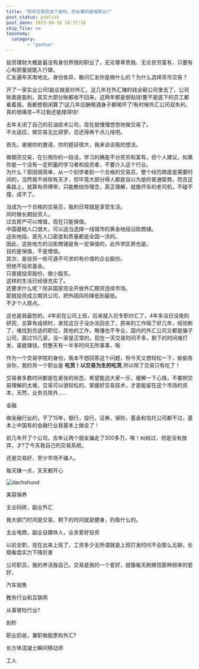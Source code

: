 ```yaml
---
title: "除开交易员这个身份，你从事的是啥职业?"
post_status: publish
post_date: 2023-08-16 18:37:18
skip_file: no
taxonomy:
  category:
        - "ganhuo"
---
```


投资理财大概是最没有身份界限的职业了，无论尊卑贵贱、无论贫穷富有，只要有心有胆量就能入行做。  
汇友遍布天南地北，身份各异，敢问汇友你是做什么的？为什么选择货币交易？

开了一家实业公司!副业就是炒外汇，这几年在外汇赚的钱全砸公司里去了，公司账面是盈利，其实大部分账都收不回来，这两年都是倒贴钱!要不是底下的员工都看着我，我都想倒闭算了!这几年应酬喝酒身子都喝坏了!有时候外汇公司双失利，真的很痛苦~不过我还能撑得住!

去年关闭了自己的石油技术公司，现在就慢慢悠悠地做交易了。  
不太适应，做交易无比寂寥，总还得再干点儿啥吧。

首先，谢谢你的邀请，你的题目很大，我来谈谈我的想法。

做期货交易，在引用你的一段话，学习的确是不分贫穷和富有，但个人建议，如果你是一个没有一定积蓄的学习者和投资者，不要介入这个行业。  
为什么？原因很简单，从一个初学者到一个合格的交易员，整个经历跨度是需要时间的，当然我不排除有天才，但毕竟大部分得人都是自以为是的普通智商，而且这条路上，就算有师傅带，只能教给你理念，真正理解，就像开车的老司机，不碰不撞，成不了。

当成为一个合格的交易员，我的日常就是享受生活。  
同时做长期投资人。  
过去房产可以增值，现在只能保值。  
中国基础人口很大，可以适当选择一线城市的黄金地段沿街商铺。  
这些地段，首先人口密度和质量都是全国一流的。  
因此，这些地方的沿街商铺是有一定保值的，此外学区房也是。  
目的是保值，不是增值。  
其次，是投资一些可遇不可求的有价值的企业股份。  
但绝不投资基金。  
只直接投资股份，做小股东。  
这样的生活已经很充实了。  
还要求什么呢？除非国家完全开放外汇期货连续市场。  
那就投资成立期货公司，把外因风险降低到最低。  
不才个人观点。

这也是我最愁的，4年前在公司上班，后来就入坑专职炒汇了，4年多没日没夜的研究，总算有成绩时，发现这日子没办法回去了，原来的工作隔了好几年，经验断了，难找到合适的职位，其他的工作，略懂也不专业，国内的外汇公司又都是骗子公司，面过10几家，没一家是正常的，现在一天交易时间不多，剩下的时间难打发，虽能赚钱，但整天有一半多时间无所事事，唉

作为一个交易学院的身份，我本不想回答这个问题，但今天又想轻松一下，偷偷告诉你，我的另一个职业是 **吃货！以交易为生的吃货.**‌所以除了交易只有吃了！

交易者多数时间都是在紧张的状态，希望能逗大家一乐，缓解一下心情，不要把交易理解的太难，交易可以很轻松的，掌握好交易技术，才是能留在这个市场的资本，天然，业务员除外……

金融

做金融行业的，干了15年，银行，投行，证券，保险，基金和信托公司都干过，基本上中国有的金融行业我基本上做全了！

前几年开了个公司，去年让两个朋友骗走了300多万，唉！纠结过，但是没有放弃，才?了今天我自己的交易系统。

还是交易好，至少市场不骗人。

每天赚一点，天天都开心

![dachshund](https://cdn.fendou.la/funstoutiao/2020/11/082043963.jpg)

美容保养

主业码砖，副业外汇

我大部门时间是交易，剩下的时间就是健身，钓鱼什么的。

主业电商，副业自媒体人，业余爱好投资

以前全职，现在出来上班了，工资多少无所谓就是上班打发时间不会那么无聊，长期看盘实力下降厉害

公司职员，我的养活我自己，交易是我的一个爱好，就像每天刷微信那种频率的爱好，

汽车销售

教务行业和互联网

从事冒险行业?

剖析

职业奶爸，兼职做股票和外汇?

长方体混凝土瞬间移动师

工人
